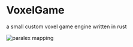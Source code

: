 # VoxelGame
a small custom voxel game engine written in rust

![paralex mapping](https://media.discordapp.net/attachments/1191025991049555969/1194007430821060689/image.png?ex=65aec913&is=659c5413&hm=6c4e48cba6e26c9b8425fd94cf6f6586f6433c4717723b54ca30be8a615a2f2a&=&format=webp&quality=lossless)
